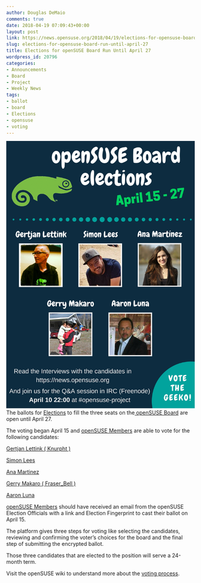 ```yaml
---
author: Douglas DeMaio
comments: true
date: 2018-04-19 07:09:43+00:00
layout: post
link: https://news.opensuse.org/2018/04/19/elections-for-opensuse-board-run-until-april-27/
slug: elections-for-opensuse-board-run-until-april-27
title: Elections for openSUSE Board Run Until April 27
wordpress_id: 20796
categories:
- Announcements
- Board
- Project
- Weekly News
tags:
- ballot
- board
- Elections
- opensuse
- voting
---
```


![](/wp-content/uploads/2018/04/openSUSE-Board-elections-4.jpg)The ballots for [Elections](https://en.opensuse.org/openSUSE:Board_election) to fill the three seats on the[ openSUSE Board](https://en.opensuse.org/openSUSE:Board) are open until April 27.

The voting began April 15 and [openSUSE Members](https://en.opensuse.org/openSUSE:Members) are able to vote for the following candidates:

[Gertjan Lettink ( Knurpht )](https://en.opensuse.org/openSUSE:Board_election_2018_platform_Knurpht)

[Simon Lees](https://en.opensuse.org/openSUSE:Board_election_2018_platform_simotek)

[Ana Martinez](http://anamaria.martinezgomez.name/2018/03/19/opensuse-board.html)

[Gerry Makaro ( Fraser_Bell )](https://en.opensuse.org/openSUSE:Board_election_2018_platform_Fraser_Bell)

[Aaron Luna](http://www.opensusemexico.com/2018/03/running-for-opensuse-board-election-2018.html)

[openSUSE Members](https://en.opensuse.org/openSUSE:Members) should have received an email from the openSUSE Election Officials with a link and Election Fingerprint to cast their ballot on April 15.

The platform gives three steps for voting like selecting the candidates, reviewing and confirming the voter’s choices for the board and the final step of submitting the encrypted ballot.

Those three candidates that are elected to the position will serve a 24-month term.

Visit the openSUSE wiki to understand more about the [voting process](https://en.opensuse.org/openSUSE:Membership_officials#Process).
